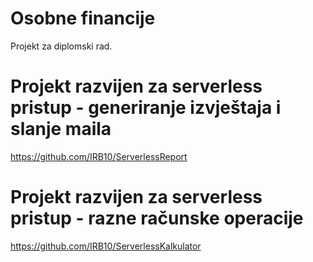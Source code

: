 # Osobne financije
Projekt za diplomski rad.

# Projekt razvijen za serverless pristup - generiranje izvještaja i slanje maila
https://github.com/IRB10/ServerlessReport

# Projekt razvijen za serverless pristup - razne računske operacije
https://github.com/IRB10/ServerlessKalkulator

